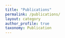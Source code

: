 ```yaml
---
title: "Publications"
permalink: /publications/
layout: category
author_profile: true
taxonomy: Publication
---
```

